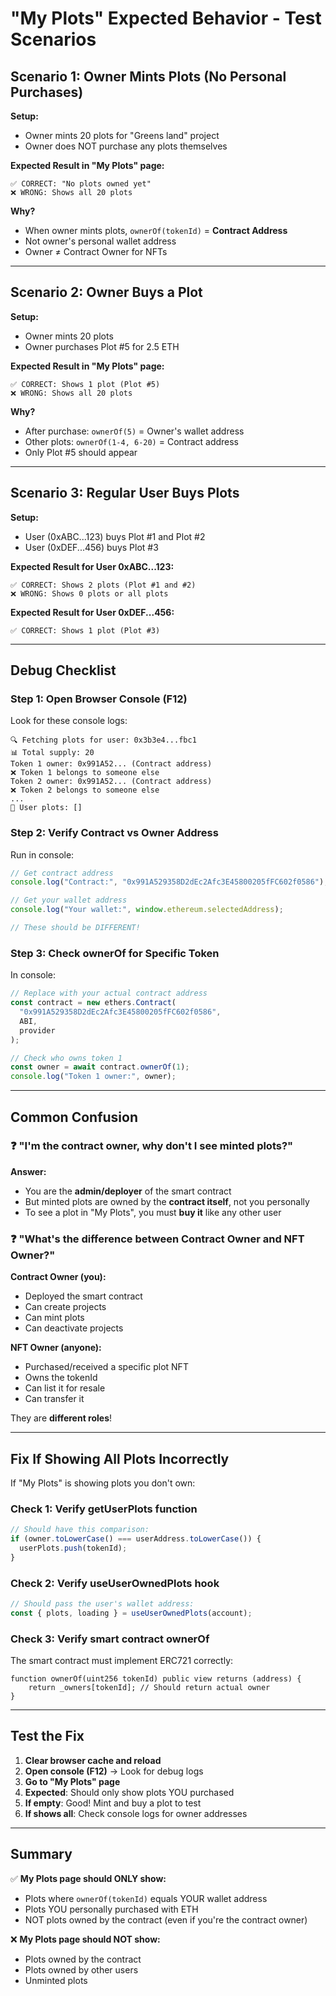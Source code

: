 # "My Plots" Expected Behavior - Test Scenarios

## Scenario 1: Owner Mints Plots (No Personal Purchases)

**Setup:**
- Owner mints 20 plots for "Greens land" project
- Owner does NOT purchase any plots themselves

**Expected Result in "My Plots" page:**
```
✅ CORRECT: "No plots owned yet" 
❌ WRONG: Shows all 20 plots
```

**Why?**
- When owner mints plots, `ownerOf(tokenId)` = **Contract Address**
- Not owner's personal wallet address
- Owner ≠ Contract Owner for NFTs

---

## Scenario 2: Owner Buys a Plot

**Setup:**
- Owner mints 20 plots
- Owner purchases Plot #5 for 2.5 ETH

**Expected Result in "My Plots" page:**
```
✅ CORRECT: Shows 1 plot (Plot #5)
❌ WRONG: Shows all 20 plots
```

**Why?**
- After purchase: `ownerOf(5)` = Owner's wallet address
- Other plots: `ownerOf(1-4, 6-20)` = Contract address
- Only Plot #5 should appear

---

## Scenario 3: Regular User Buys Plots

**Setup:**
- User (0xABC...123) buys Plot #1 and Plot #2
- User (0xDEF...456) buys Plot #3

**Expected Result for User 0xABC...123:**
```
✅ CORRECT: Shows 2 plots (Plot #1 and #2)
❌ WRONG: Shows 0 plots or all plots
```

**Expected Result for User 0xDEF...456:**
```
✅ CORRECT: Shows 1 plot (Plot #3)
```

---

## Debug Checklist

### Step 1: Open Browser Console (F12)
Look for these console logs:
```
🔍 Fetching plots for user: 0x3b3e4...fbc1
📊 Total supply: 20
Token 1 owner: 0x991A52... (Contract address)
❌ Token 1 belongs to someone else
Token 2 owner: 0x991A52... (Contract address)
❌ Token 2 belongs to someone else
...
🎯 User plots: []
```

### Step 2: Verify Contract vs Owner Address
Run in console:
```javascript
// Get contract address
console.log("Contract:", "0x991A529358D2dEc2Afc3E45800205fFC602f0586");

// Get your wallet address
console.log("Your wallet:", window.ethereum.selectedAddress);

// These should be DIFFERENT!
```

### Step 3: Check ownerOf for Specific Token
In console:
```javascript
// Replace with your actual contract address
const contract = new ethers.Contract(
  "0x991A529358D2dEc2Afc3E45800205fFC602f0586",
  ABI,
  provider
);

// Check who owns token 1
const owner = await contract.ownerOf(1);
console.log("Token 1 owner:", owner);
```

---

## Common Confusion

### ❓ "I'm the contract owner, why don't I see minted plots?"

**Answer:** 
- You are the **admin/deployer** of the smart contract
- But minted plots are owned by the **contract itself**, not you personally
- To see a plot in "My Plots", you must **buy it** like any other user

### ❓ "What's the difference between Contract Owner and NFT Owner?"

**Contract Owner (you):**
- Deployed the smart contract
- Can create projects
- Can mint plots
- Can deactivate projects

**NFT Owner (anyone):**
- Purchased/received a specific plot NFT
- Owns the tokenId
- Can list it for resale
- Can transfer it

They are **different roles**!

---

## Fix If Showing All Plots Incorrectly

If "My Plots" is showing plots you don't own:

### Check 1: Verify getUserPlots function
```typescript
// Should have this comparison:
if (owner.toLowerCase() === userAddress.toLowerCase()) {
  userPlots.push(tokenId);
}
```

### Check 2: Verify useUserOwnedPlots hook
```typescript
// Should pass the user's wallet address:
const { plots, loading } = useUserOwnedPlots(account);
```

### Check 3: Verify smart contract ownerOf
The smart contract must implement ERC721 correctly:
```solidity
function ownerOf(uint256 tokenId) public view returns (address) {
    return _owners[tokenId]; // Should return actual owner
}
```

---

## Test the Fix

1. **Clear browser cache and reload**
2. **Open console (F12)** → Look for debug logs
3. **Go to "My Plots" page**
4. **Expected**: Should only show plots YOU purchased
5. **If empty**: Good! Mint and buy a plot to test
6. **If shows all**: Check console logs for owner addresses

---

## Summary

✅ **My Plots page should ONLY show:**
- Plots where `ownerOf(tokenId)` equals YOUR wallet address
- Plots YOU personally purchased with ETH
- NOT plots owned by the contract (even if you're the contract owner)

❌ **My Plots page should NOT show:**
- Plots owned by the contract
- Plots owned by other users
- Unminted plots
